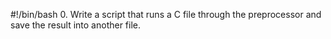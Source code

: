 #!/bin/bash
0. Write a script that runs a C file through the preprocessor and save the result into another file.
